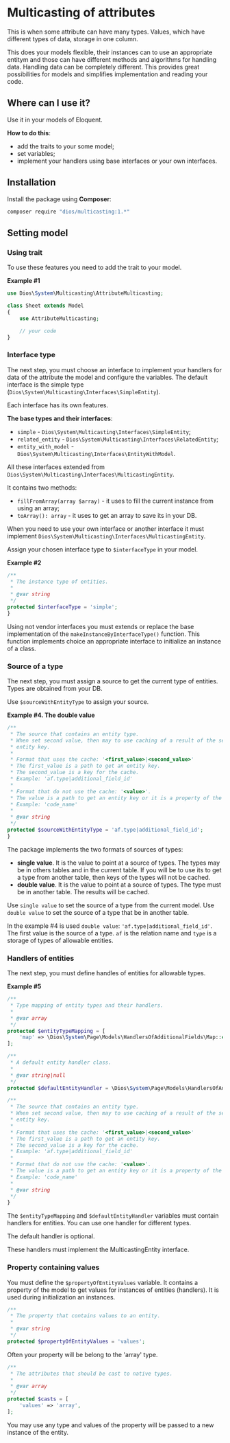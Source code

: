 # Multicasting of attributes

This is when some attribute can have many types. Values, which have different types of data, storage in one column.

This does your models flexible, their instances can to use an appropriate entitym and those can have different methods and algorithms for handling data. Handling data can be completely different.
This provides great possibilities for models and simplifies implementation and reading your code.

## Where can I use it?

Use it in your models of Eloquent.

**How to do this**:
- add the traits to your some model;
- set variables;
- implement your handlers using base interfaces or your own interfaces.

## Installation

Install the package using **Composer**:

```bash
composer require "dios/multicasting:1.*"
```

## Setting model

### Using trait

To use these features you need to add the trait to your model.

**Example #1**

```php
use Dios\System\Multicasting\AttributeMulticasting;

class Sheet extends Model
{
    use AttributeMulticasting;

    // your code
}
```

### Interface type

The next step, you must choose an interface to implement your handlers for data of the attribute the model and configure the variables. The default interface is the simple type (```Dios\System\Multicasting\Interfaces\SimpleEntity```).

Each interface has its own features.

**The base types and their interfaces**:
- ``simple`` - ```Dios\System\Multicasting\Interfaces\SimpleEntity```;
- ``related_entity`` - ```Dios\System\Multicasting\Interfaces\RelatedEntity```;
- ``entity_with_model`` - ```Dios\System\Multicasting\Interfaces\EntityWithModel```.

All these interfaces extended from ```Dios\System\Multicasting\Interfaces\MulticastingEntity```.

It contains two methods:
- ```fillFromArray(array $array)``` - it uses to fill the current instance from using an array;
- ```toArray(): array``` - it uses to get an array to save its in your DB.

When you need to use your own interface or another interface it must implement ```Dios\System\Multicasting\Interfaces\MulticastingEntity```.

Assign your chosen interface type to ```$interfaceType``` in your model.

**Example #2**

```php
/**
 * The instance type of entities.
 *
 * @var string
 */
protected $interfaceType = 'simple';
}
```

Using not vendor interfaces you must extends or replace the base implementation of the ```makeInstanceByInterfaceType()``` function. This function implements choice an appropriate interface to initialize an instance of a class.

### Source of a type

The next step, you must assign a source to get the current type of entities. Types are obtained from your DB.

Use ```$sourceWithEntityType``` to assign your source.

**Example #4. The double value**

```php
/**
 * The source that contains an entity type.
 * When set second value, then may to use caching of a result of the search
 * entity key.
 *
 * Format that uses the cache: '<first_value>|<second_value>'
 * The first_value is a path to get an entity key.
 * The second_value is a key for the cache.
 * Example: 'af.type|additional_field_id'
 *
 * Format that do not use the cache: '<value>'.
 * The value is a path to get an entity key or it is a property of the current model.
 * Example: 'code_name'
 *
 * @var string
 */
protected $sourceWithEntityType = 'af.type|additional_field_id';
}
```

The package implements the two formats of sources of types:
- **single value**. It is the value to point at a source of types. The types may be in others tables and in the current table. If you will be to use its to get a type from another table, then keys of the types will not be cached.
- **double value**. It is the value to point at a source of types. The type must be in another table. The results will be cached.

Use ``single value`` to set the source of a type from the current model.
Use ``double value`` to set the source of a type that be in another table.

In the example #4 is used ``double value``: ``'af.type|additional_field_id'``.
The first value is the source of a type. ```af``` is the relation name and ```type``` is a storage of types of allowable entities.

### Handlers of entities

The next step, you must define handles of entities for allowable types.

**Example #5**

```php
/**
 * Type mapping of entity types and their handlers.
 *
 * @var array
 */
protected $entityTypeMapping = [
    'map' => \Dios\System\Page\Models\HandlersOfAdditionalFields\Map::class,
];

/**
 * A default entity handler class.
 *
 * @var string|null
 */
protected $defaultEntityHandler = \Dios\System\Page\Models\HandlersOfAdditionalFields\DefaultHandler::class;

/**
 * The source that contains an entity type.
 * When set second value, then may to use caching of a result of the search
 * entity key.
 *
 * Format that uses the cache: '<first_value>|<second_value>'
 * The first_value is a path to get an entity key.
 * The second_value is a key for the cache.
 * Example: 'af.type|additional_field_id'
 *
 * Format that do not use the cache: '<value>'.
 * The value is a path to get an entity key or it is a property of the current model.
 * Example: 'code_name'
 *
 * @var string
 */
}
```

The ```$entityTypeMapping``` and ```$defaultEntityHandler``` variables must contain handlers for entities. You can use one handler for different types.

The default handler is optional.

These handlers must implement the MulticastingEntity interface.

### Property containing values

You must define the ```$propertyOfEntityValues``` variable. It contains a property of the model to get values for instances of entities (handlers). It is used during initialization an instances.


```php
/**
 * The property that contains values to an entity.
 *
 * @var string
 */
protected $propertyOfEntityValues = 'values';
```

Often your property will be belong to the 'array' type.

```php
/**
 * The attributes that should be cast to native types.
 *
 * @var array
 */
protected $casts = [
    'values' => 'array',
];
```

You may use any type and values of the property will be passed to a new instance of the entity.
